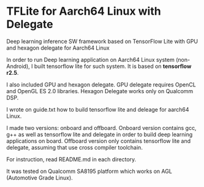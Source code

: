 # TFLite for Aarch64 Linux with Delegate
Deep learning inference SW framework based on TensorFlow Lite with GPU and hexagon delegate for Aarch64 Linux

In order to run Deep learning application on Aarch64 Linux system (non-Android), I built tensorflow lite for such system.
It is based on **tensorflow r2.5**.

I also included GPU and hexagon delegate.
GPU delegate requires OpenCL and OpenGL ES 2.0 libraries.
Hexagon Delegate works only on Qualcomm DSP.

I wrote on guide.txt how to build tensorflow lite and deleage for aarch64 Linux.

I made two versions: onboard and offboard.
Onboard version contains gcc, g++ as well as tensorflow lite and delegate in order to build deep learning applications on board.
Offboard version only contains tensorflow lite and delegate, assuming that use cross compiler toolchain.

For instruction, read README.md in each directory.

It was tested on Qualcomm SA8195 platform which works on AGL (Automotive Grade Linux).


